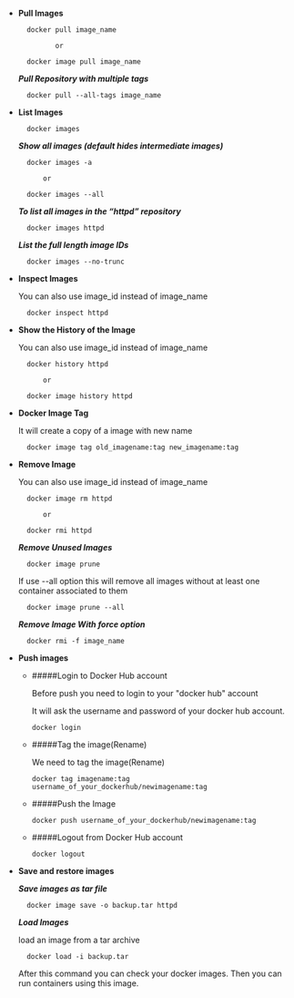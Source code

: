 * **Pull Images**

        docker pull image_name 
        
               or
               
        docker image pull image_name
        
     *__Pull Repository with multiple tags__*
    
        docker pull --all-tags image_name
        
* **List Images**

        docker images
        
   *__Show all images (default hides intermediate images)__*
    
        docker images -a
        
            or
            
        docker images --all
        
   *__To list all images in the “httpd” repository__*
        
        docker images httpd   
        
   *__List the full length image IDs__*
    
        docker images --no-trunc    
        
* **Inspect Images**

    You can also use image_id instead of image_name
    
        docker inspect httpd
        
* **Show the History of the Image**

    You can also use image_id instead of image_name

        docker history httpd
        
            or
            
        docker image history httpd
        
* **Docker Image Tag**

    It will create a copy of a image with new name

        docker image tag old_imagename:tag new_imagename:tag
        
* **Remove Image**

    You can also use image_id instead of image_name

        docker image rm httpd
        
            or
            
        docker rmi httpd
        
    *__Remove Unused Images__*
    
        docker image prune
            
    If use --all option this will remove all images without at least one container associated to them
    
        docker image prune --all
        
    *__Remove Image With force option__*
      
        docker rmi -f image_name
            
     
* **Push images**

    - #####Login to Docker Hub account
     
      Before push you need to login to your "docker hub" account
    
      It will ask the username and password of your docker hub account.
     
          docker login 
        
    - #####Tag the image(Rename)
 
      We need to tag the image(Rename)
   
          docker tag imagename:tag username_of_your_dockerhub/newimagename:tag
          
    - #####Push the Image
       
          docker push username_of_your_dockerhub/newimagename:tag
          
    - #####Logout from Docker Hub account

          docker logout

* **Save and restore images**

    *__Save images as tar file__*
    
        docker image save -o backup.tar httpd
        
     *__Load Images__*
     
     load an image from a tar archive
     
        docker load -i backup.tar
        
     After this command you can check your docker images. Then you can run 
     containers using this image.
             
 
        
           

